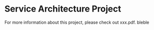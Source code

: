 # Service Architecture Project

For more information about this project, please check out xxx.pdf.
bleble
